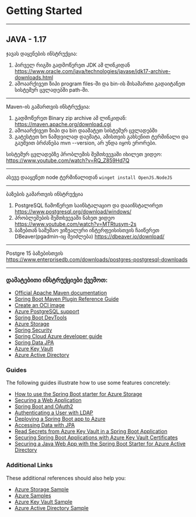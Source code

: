 # Getting Started

----------------------------------------
## JAVA - 1.17

ჯავას დაყენების ინსტრუქცია:
1. პირველ რიგში გადმოწერეთ JDK ამ ლინკიდან https://www.oracle.com/java/technologies/javase/jdk17-archive-downloads.html
2. ამოაარქივეთ ზიპი program files-ში და bin-ის მისამართი გადაიტანეთ სისტემურ ცვლადებში path-ში. 
-----------------------------------------
Maven-ის გამართვის ინსტრუქცია:
1. გადმოწერეთ Binary zip archive ამ ლინკიდან: https://maven.apache.org/download.cgi
2. ამოაარქივეთ ზიპი და bin დაამატეთ სისტემურ ცვლადებში
3. გატესტეთ ხო ნამდვილად დაემატა, ამისთვის გახსენით ტერმინალი და გაუშვით ბრძანება mvn --version, არ უნდა იყოს ერორები.

სისტემურ ცვლადებზე პრობლემის შემთხვევაში იხილეთ ვიდეო: https://www.youtube.com/watch?v=RQ_Z859Hd7Q

--------------------------
ასევე დააყენეთ node ტერმინალიდან `winget install OpenJS.NodeJS`

--------------------------

ბაზების გამართვის ინსტრუქცია
1. PostgreSQL ჩამოწერეთ საინსტალაციო და დააინსტალირეთ https://www.postgresql.org/download/windows/
2. პრობლემების შემთხვევაში ნახეთ ვიდეო https://www.youtube.com/watch?v=MTRtusym-2s
3. ბაზებთან სამუშაო ვიზუალური ინტერფეისისთვის ჩაიწერეთ DBeaver(pgadmin-იც შეიძლება) https://dbeaver.io/download/
-------------------------

Postgre 15 ბაზებისთვის https://www.enterprisedb.com/downloads/postgres-postgresql-downloads

-------------------------

### დამატებითი ინსტრუქციები ქვემოთ:

* [Official Apache Maven documentation](https://maven.apache.org/guides/index.html)
* [Spring Boot Maven Plugin Reference Guide](https://docs.spring.io/spring-boot/docs/3.0.4/maven-plugin/reference/html/)
* [Create an OCI image](https://docs.spring.io/spring-boot/docs/3.0.4/maven-plugin/reference/html/#build-image)
* [Azure PostgreSQL support](https://aka.ms/spring/msdocs/postgresql)
* [Spring Boot DevTools](https://docs.spring.io/spring-boot/docs/3.0.4/reference/htmlsingle/#using.devtools)
* [Azure Storage](https://microsoft.github.io/spring-cloud-azure/current/reference/html/index.html#resource-handling)
* [Spring Security](https://docs.spring.io/spring-boot/docs/3.0.4/reference/htmlsingle/#web.security)
* [Spring Cloud Azure developer guide](https://aka.ms/spring/msdocs/developer-guide)
* [Spring Data JPA](https://docs.spring.io/spring-boot/docs/3.0.4/reference/htmlsingle/#data.sql.jpa-and-spring-data)
* [Azure Key Vault](https://microsoft.github.io/spring-cloud-azure/current/reference/html/index.html#secret-management)
* [Azure Active Directory](https://microsoft.github.io/spring-cloud-azure/current/reference/html/index.html#spring-security-with-azure-active-directory)

### Guides

The following guides illustrate how to use some features concretely:

* [How to use the Spring Boot starter for Azure Storage](https://aka.ms/spring/msdocs/storage)
* [Securing a Web Application](https://spring.io/guides/gs/securing-web/)
* [Spring Boot and OAuth2](https://spring.io/guides/tutorials/spring-boot-oauth2/)
* [Authenticating a User with LDAP](https://spring.io/guides/gs/authenticating-ldap/)
* [Deploying a Spring Boot app to Azure](https://spring.io/guides/gs/spring-boot-for-azure/)
* [Accessing Data with JPA](https://spring.io/guides/gs/accessing-data-jpa/)
* [Read Secrets from Azure Key Vault in a Spring Boot Application](https://aka.ms/spring/msdocs/keyvault)
* [Securing Spring Boot Applications with Azure Key Vault Certificates](https://aka.ms/spring/msdocs/keyvault/certificates)
* [Securing a Java Web App with the Spring Boot Starter for Azure Active Directory](https://aka.ms/spring/msdocs/aad)

### Additional Links

These additional references should also help you:

* [Azure Storage Sample](https://aka.ms/spring/samples/latest/storage)
* [Azure Samples](https://aka.ms/spring/samples)
* [Azure Key Vault Sample](https://aka.ms/spring/samples/latest/keyvault)
* [Azure Active Directory Sample](https://aka.ms/spring/samples/latest/aad)

